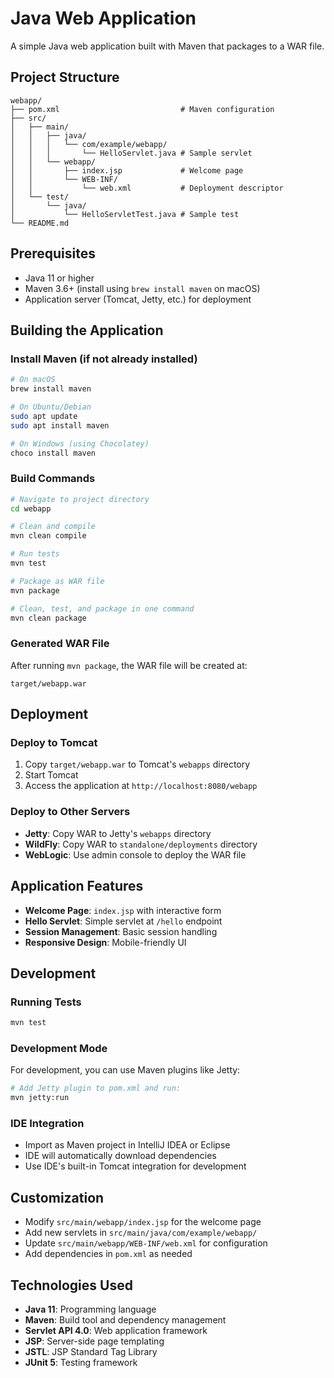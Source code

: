 # Java Web Application

A simple Java web application built with Maven that packages to a WAR file.

## Project Structure

```
webapp/
├── pom.xml                           # Maven configuration
├── src/
│   ├── main/
│   │   ├── java/
│   │   │   └── com/example/webapp/
│   │   │       └── HelloServlet.java # Sample servlet
│   │   └── webapp/
│   │       ├── index.jsp             # Welcome page
│   │       └── WEB-INF/
│   │           └── web.xml           # Deployment descriptor
│   └── test/
│       └── java/
│           └── HelloServletTest.java # Sample test
└── README.md
```

## Prerequisites

- Java 11 or higher
- Maven 3.6+ (install using `brew install maven` on macOS)
- Application server (Tomcat, Jetty, etc.) for deployment

## Building the Application

### Install Maven (if not already installed)
```bash
# On macOS
brew install maven

# On Ubuntu/Debian
sudo apt update
sudo apt install maven

# On Windows (using Chocolatey)
choco install maven
```

### Build Commands

```bash
# Navigate to project directory
cd webapp

# Clean and compile
mvn clean compile

# Run tests
mvn test

# Package as WAR file
mvn package

# Clean, test, and package in one command
mvn clean package
```

### Generated WAR File

After running `mvn package`, the WAR file will be created at:
```
target/webapp.war
```

## Deployment

### Deploy to Tomcat
1. Copy `target/webapp.war` to Tomcat's `webapps` directory
2. Start Tomcat
3. Access the application at `http://localhost:8080/webapp`

### Deploy to Other Servers
- **Jetty**: Copy WAR to Jetty's `webapps` directory
- **WildFly**: Copy WAR to `standalone/deployments` directory
- **WebLogic**: Use admin console to deploy the WAR file

## Application Features

- **Welcome Page**: `index.jsp` with interactive form
- **Hello Servlet**: Simple servlet at `/hello` endpoint
- **Session Management**: Basic session handling
- **Responsive Design**: Mobile-friendly UI

## Development

### Running Tests
```bash
mvn test
```

### Development Mode
For development, you can use Maven plugins like Jetty:

```bash
# Add Jetty plugin to pom.xml and run:
mvn jetty:run
```

### IDE Integration
- Import as Maven project in IntelliJ IDEA or Eclipse
- IDE will automatically download dependencies
- Use IDE's built-in Tomcat integration for development

## Customization

- Modify `src/main/webapp/index.jsp` for the welcome page
- Add new servlets in `src/main/java/com/example/webapp/`
- Update `src/main/webapp/WEB-INF/web.xml` for configuration
- Add dependencies in `pom.xml` as needed

## Technologies Used

- **Java 11**: Programming language
- **Maven**: Build tool and dependency management
- **Servlet API 4.0**: Web application framework
- **JSP**: Server-side page templating
- **JSTL**: JSP Standard Tag Library
- **JUnit 5**: Testing framework


